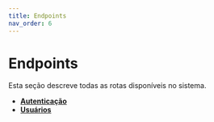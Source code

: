 ```yaml
---
title: Endpoints
nav_order: 6
---
```


# Endpoints

Esta seção descreve todas as rotas disponíveis no sistema.

- **[Autenticação](autenticação.md)**
- **[Usuários](usuarios.md)**